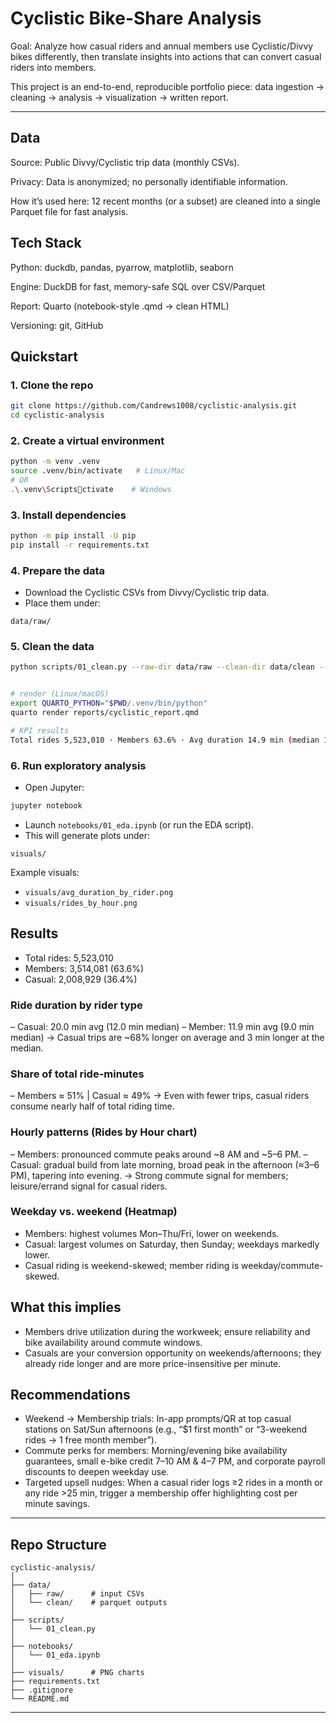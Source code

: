 # Cyclistic Bike-Share Analysis

Goal: Analyze how casual riders and annual members use Cyclistic/Divvy bikes differently, then translate insights into actions that can convert casual riders into members.

This project is an end-to-end, reproducible portfolio piece: data ingestion → cleaning → analysis → visualization → written report.

---

## Data

Source: Public Divvy/Cyclistic trip data (monthly CSVs).

Privacy: Data is anonymized; no personally identifiable information.

How it’s used here: 12 recent months (or a subset) are cleaned into a single Parquet file for fast analysis.

## Tech Stack

Python: duckdb, pandas, pyarrow, matplotlib, seaborn

Engine: DuckDB for fast, memory-safe SQL over CSV/Parquet

Report: Quarto (notebook-style .qmd → clean HTML)

Versioning: git, GitHub

## Quickstart

### 1. Clone the repo
```bash
git clone https://github.com/Candrews1008/cyclistic-analysis.git
cd cyclistic-analysis
```

### 2. Create a virtual environment
```bash
python -m venv .venv
source .venv/bin/activate   # Linux/Mac
# OR
.\.venv\Scriptsctivate    # Windows
```

### 3. Install dependencies
```bash
python -m pip install -U pip
pip install -r requirements.txt
```

### 4. Prepare the data
- Download the Cyclistic CSVs from Divvy/Cyclistic trip data.
- Place them under:
```
data/raw/
```

### 5. Clean the data
```bash
python scripts/01_clean.py --raw-dir data/raw --clean-dir data/clean --out trips_clean.parquet --infer-all


# render (Linux/macOS)
export QUARTO_PYTHON="$PWD/.venv/bin/python"
quarto render reports/cyclistic_report.qmd

# KPI results
Total rides 5,523,010 · Members 63.6% · Avg duration 14.9 min (median 10.0 min)
```

### 6. Run exploratory analysis
- Open Jupyter:
```bash
jupyter notebook
```
- Launch `notebooks/01_eda.ipynb` (or run the EDA script).
- This will generate plots under:
```
visuals/
```

Example visuals:
- `visuals/avg_duration_by_rider.png`
- `visuals/rides_by_hour.png`

## Results

- Total rides: 5,523,010
- Members: 3,514,081 (63.6%)
- Casual: 2,008,929 (36.4%)

### Ride duration by rider type
– Casual: 20.0 min avg (12.0 min median)
– Member: 11.9 min avg (9.0 min median)
→ Casual trips are ~68% longer on average and 3 min longer at the median.

### Share of total ride-minutes
– Members ≈ 51% | Casual ≈ 49%
→ Even with fewer trips, casual riders consume nearly half of total riding time.

### Hourly patterns (Rides by Hour chart)
– Members: pronounced commute peaks around ~8 AM and ~5–6 PM.
– Casual: gradual build from late morning, broad peak in the afternoon (≈3–6 PM), tapering into evening.
→ Strong commute signal for members; leisure/errand signal for casual riders.

### Weekday vs. weekend (Heatmap)
- Members: highest volumes Mon–Thu/Fri, lower on weekends.
- Casual: largest volumes on Saturday, then Sunday; weekdays markedly lower.
- Casual riding is weekend-skewed; member riding is weekday/commute-skewed.

## What this implies
- Members drive utilization during the workweek; ensure reliability and bike availability around commute windows.
- Casuals are your conversion opportunity on weekends/afternoons; they already ride longer and are more price-insensitive per minute.

## Recommendations
- Weekend → Membership trials: In-app prompts/QR at top casual stations on Sat/Sun afternoons (e.g., “$1 first month” or “3-weekend rides → 1 free month member”).
- Commute perks for members: Morning/evening bike availability guarantees, small e-bike credit 7–10 AM & 4–7 PM, and corporate payroll discounts to deepen weekday use.
- Targeted upsell nudges: When a casual rider logs ≥2 rides in a month or any ride >25 min, trigger a membership offer highlighting cost per minute savings.
---

## Repo Structure
```
cyclistic-analysis/
│
├── data/
│   ├── raw/      # input CSVs
│   └── clean/    # parquet outputs
│
├── scripts/
│   └── 01_clean.py
│
├── notebooks/
│   └── 01_eda.ipynb
│
├── visuals/      # PNG charts
├── requirements.txt
├── .gitignore
└── README.md
```

---

